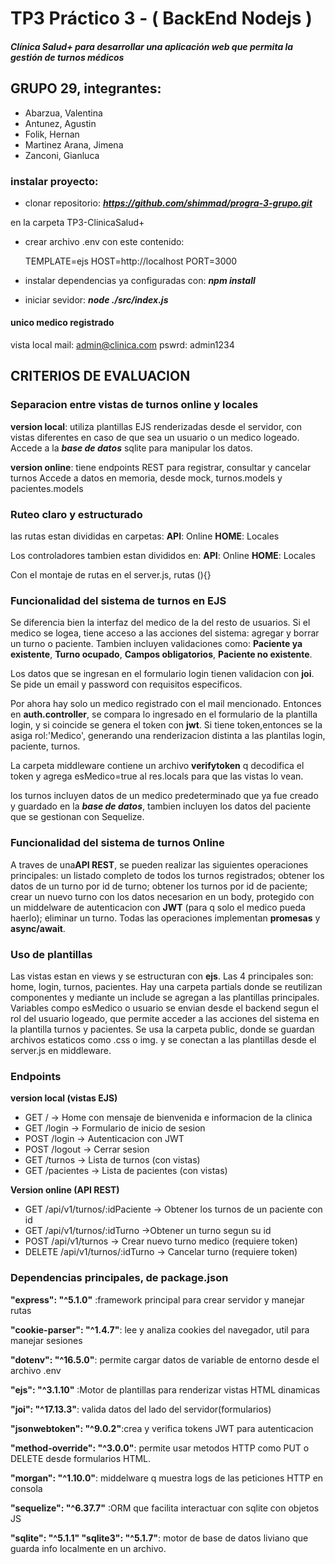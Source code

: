 # TP3 Práctico 3 - ( BackEnd Nodejs ) 
##### Clínica Salud+ para desarrollar una aplicación web que permita la gestión de turnos médicos 

## GRUPO 29, integrantes:

- Abarzua, Valentina
- Antunez, Agustin
- Folik, Hernan
- Martinez Arana, Jimena
- Zanconi, Gianluca

### instalar proyecto:

- clonar repositorio: ***https://github.com/shimmad/progra-3-grupo.git***

 en la carpeta TP3-ClinicaSalud+
- crear archivo .env con este contenido:

    TEMPLATE=ejs
    HOST=http://localhost
    PORT=3000

- instalar dependencias ya configuradas con: ***npm install***
- iniciar sevidor: ***node ./src/index.js***


#### unico medico registrado
vista local
mail: admin@clinica.com
pswrd: admin1234

## **CRITERIOS DE EVALUACION**

### Separacion entre vistas de turnos online y locales

**version local**: utiliza plantillas EJS renderizadas desde el servidor,
 con vistas diferentes en caso de que sea un usuario o un medico logeado.
 Accede a la ***base de datos*** sqlite para manipular los datos.

**version online**: tiene endpoints REST para registrar, consultar y cancelar turnos
Accede a datos en memoria, desde mock, turnos.models y pacientes.models


### Ruteo claro y estructurado

las rutas estan divididas en carpetas:
**API**: Online
**HOME**: Locales

Los controladores tambien estan divididos en: 
**API**: Online
**HOME**: Locales

Con el montaje de rutas en el server.js, rutas (){}

### Funcionalidad del sistema de turnos en EJS

Se diferencia bien la interfaz del medico de la del resto de usuarios.
Si el medico se logea, tiene acceso a las acciones del sistema: agregar y borrar un turno o paciente. Tambien incluyen validaciones como: **Paciente ya existente**, **Turno ocupado**, **Campos obligatorios**, **Paciente no existente**.

Los datos que se ingresan en el formulario login tienen validacion con **joi**.
Se pide un email y password con requisitos especificos.

Por ahora hay solo un medico registrado con el mail mencionado. Entonces en **auth.controller**, se compara lo ingresado en el formulario de la plantilla login, y si coincide se genera el token con **jwt**. Si tiene token,entonces se la asiga rol:'Medico', generando una renderizacion distinta a las plantilas login, paciente, turnos.

La carpeta middleware contiene un archivo **verifytoken** q decodifica el token
y agrega esMedico=true al res.locals para que las vistas lo vean.

los turnos incluyen datos de un medico predeterminado que ya fue creado y guardado en la ***base de datos***, tambien incluyen los datos del paciente que se gestionan con Sequelize.


### Funcionalidad del sistema de turnos Online

A traves de una**API REST**, se pueden realizar las siguientes operaciones principales: un listado completo de todos los turnos registrados; obtener los datos de un turno por id de turno; obtener los turnos por id de paciente; crear un nuevo turno con los datos necesarion en un body, protegido con un middelware de autenticacion con **JWT** (para q solo el medico pueda haerlo); eliminar un turno.
Todas las operaciones implementan **promesas** y **async/await**.


### Uso de plantillas

Las vistas estan en views y se estructuran con **ejs**. Las 4 principales son: home, login, turnos, pacientes.
Hay una carpeta partials donde se reutilizan componentes y mediante un include se agregan a las plantillas principales. 
Variables compo esMedico o usuario se envian desde el backend segun el rol del usuario logeado, que permite acceder a las acciones del sistema en la plantilla turnos y pacientes.
Se usa la carpeta public, donde se guardan archivos estaticos como .css o img. y se conectan a las plantillas desde el server.js en middleware.

### Endpoints

**version local (vistas EJS)**

- GET	/ -> Home con mensaje de bienvenida e informacion de la clinica
- GET	/login -> Formulario de inicio de sesion
- POST /login -> Autenticacion con JWT
- POST /logout -> Cerrar sesion
- GET	/turnos -> Lista de turnos (con vistas)
- GET	/pacientes -> Lista de pacientes (con vistas)

**Version online (API REST)**

- GET /api/v1/turnos/:idPaciente -> Obtener los turnos de un paciente con id
- GET /api/v1/turnos/:idTurno ->Obtener un turno segun su id
- POST /api/v1/turnos -> Crear nuevo turno medico (requiere token)
- DELETE /api/v1/turnos/:idTurno -> Cancelar turno (requiere token)

### Dependencias principales, de package.json

**"express": "^5.1.0"** :framework principal para crear servidor y manejar rutas

**"cookie-parser": "^1.4.7"**: lee y analiza cookies del navegador, util para manejar sesiones

**"dotenv": "^16.5.0"**: permite cargar datos de variable de entorno desde el archivo .env

**"ejs": "^3.1.10"** :Motor de plantillas para renderizar vistas HTML dinamicas

**"joi": "^17.13.3"**: valida datos del lado del servidor(formularios)

**"jsonwebtoken": "^9.0.2"**:crea y verifica tokens JWT para autenticacion

**"method-override": "^3.0.0"**: permite usar metodos HTTP como PUT o DELETE desde formularios HTML.

**"morgan": "^1.10.0"**: middelware q muestra logs de las peticiones HTTP en consola

**"sequelize": "^6.37.7"** :ORM que facilita interactuar con sqlite con objetos JS

**"sqlite": "^5.1.1" "sqlite3": "^5.1.7"**: motor de base de datos liviano que guarda info localmente en un archivo.








